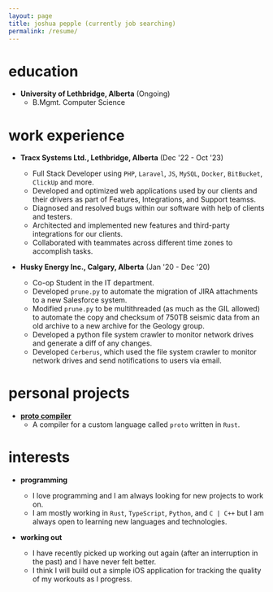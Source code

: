 ```yaml
---
layout: page
title: joshua pepple (currently job searching)
permalink: /resume/
---
```


# education
- **University of Lethbridge, Alberta** (Ongoing)
  - B.Mgmt. Computer Science

# work experience
- **Tracx Systems Ltd., Lethbridge, Alberta** (Dec '22 - Oct '23)
  - Full Stack Developer using `PHP`, `Laravel`, `JS`, `MySQL`, `Docker`, `BitBucket`, `ClickUp` and more.
  - Developed and optimized web applications used by our clients and their drivers as part of Features, Integrations, and Support teamss.
  - Diagnosed and resolved bugs within our software with help of clients and testers.
  - Architected and implemented new features and third-party integrations for our clients.
  - Collaborated with teammates across different time zones to accomplish tasks.

- **Husky Energy Inc., Calgary, Alberta** (Jan '20 - Dec '20)
  - Co-op Student in the IT department.
  - Developed `prune.py` to automate the migration of JIRA attachments to a new Salesforce system.
  - Modified `prune.py` to be multithreaded (as much as the GIL allowed) to automate the copy and checksum of 750TB seismic data from an old archive to a new archive for the Geology group.
  - Developed a python file system crawler to monitor network drives and generate a diff of any changes.
  - Developed `Cerberus`, which used the file system crawler to monitor network drives and send notifications to users via email.

# personal projects
- **[proto compiler](https://github.com/pepplejoshua/proto)**
  - A compiler for a custom language called `proto` written in `Rust`.

# interests
- **programming**
  - I love programming and I am always looking for new projects to work on.
  - I am mostly working in `Rust`, `TypeScript`, `Python`, and `C | C++` but I am always open to learning new languages and technologies.

- **working out**
  - I have recently picked up working out again (after an interruption in the past) and I have never felt better.
  - I think I will build out a simple iOS application for tracking the quality of my workouts as I progress.
